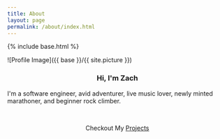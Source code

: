 ```yaml
---
title: About
layout: page
permalink: /about/index.html
---
```

{% include base.html %}

<style>
img { width: 50%; margin: 0 auto; display: block; }
</style>

![Profile Image]({{ base }}/{{ site.picture }})

<h3 style="text-align: center;">Hi, I'm Zach</h3>
<p>I'm a software engineer, avid adventurer, live music lover, newly minted marathoner, and beginner rock climber.<p>

<br />
<p style="text-align: center;">Checkout My <a href="{{ base }}/projects">Projects</a></p>

